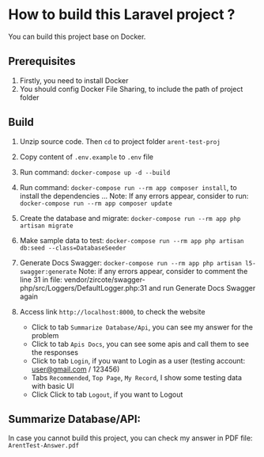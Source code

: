 # How to build this Laravel project ?
You can build this project base on Docker.

## Prerequisites
1. Firstly, you need to install Docker
2. You should config Docker File Sharing, to include the path of project folder

## Build
1. Unzip source code. Then `cd` to project folder `arent-test-proj`
2. Copy content of `.env.example` to `.env` file
3. Run command: `docker-compose up -d --build`
4. Run command: `docker-compose run --rm app composer install`, to install the dependencies ...
  Note: If any errors appear, consider to run: `docker-compose run --rm app composer update`

5. Create the database and migrate: `docker-compose run --rm app php artisan migrate`
6. Make sample data to test: `docker-compose run --rm app php artisan db:seed --class=DatabaseSeeder`
7. Generate Docs Swagger: `docker-compose run --rm app php artisan l5-swagger:generate`
   Note: if any errors appear, consider to comment the line 31 in file: vendor/zircote/swagger-php/src/Loggers/DefaultLogger.php:31
         and run Generate Docs Swagger again
8. Access link `http://localhost:8000`, to check the website
   + Click to tab `Summarize Database/Api`, you can see my answer for the problem
   + Click to tab `Apis Docs`, you can see some apis and call them to see the responses 
   + Click to tab `Login`, if you want to Login as a user (testing account: user@gmail.com / 123456) 
   + Tabs `Recommended`, `Top Page`, `My Record`, I show some testing data with basic UI
   + Click Click to tab `Logout`, if you want to Logout


## Summarize Database/API:
In case you cannot build this project, you can check my answer in PDF file: `ArentTest-Answer.pdf`
